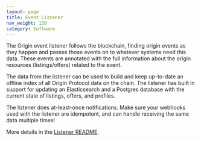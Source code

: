 ```yaml
---
layout: page
title: Event Listener
nav_weight: 130
category: Software
---
```


The Origin event listener follows the blockchain, finding origin events as they happen and passes those events on to whatever systems need this data. These events are annotated with the full information about the origin resources (listings/offers) related to the event.

The data from the listener can be used to build and keep up-to-date an offline index of all Origin Protocol data on the chain. The listener has built in support for updating an Elasticsearch and a Postgres database with the current state of listings, offers, and profiles.

The listener does at-least-once notifications. Make sure your webhooks used with the listener are idempotent, and can handle receiving the same data multiple times!

More details in the [Listener README](https://github.com/OriginProtocol/origin/tree/master/infra/discovery/src/listener).